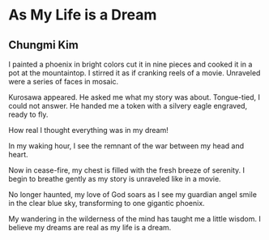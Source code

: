 # As My Life is a Dream
## Chungmi Kim
I painted a phoenix in bright colors
cut it in nine pieces and cooked it
in a pot at the mountaintop.
I stirred it as if cranking reels of
a movie. Unraveled were a series
of faces in mosaic.

Kurosawa appeared. He asked me
what my story was about.
Tongue-tied, I could not answer.
He handed me a token with a silvery
eagle engraved, ready to fly.

How real I thought everything was
in my dream!

In my waking hour, I see
the remnant of the war between
my head and heart.

Now in cease-fire, my chest is filled
with the fresh breeze of serenity.
I begin to breathe gently as my story
is unraveled like in a movie.

No longer haunted, my love of God soars
as I see my guardian angel smile
in the clear blue sky, transforming to
one gigantic phoenix.

My wandering in the wilderness of
the mind has taught me a little wisdom.
I believe my dreams are real
as my life is a dream.